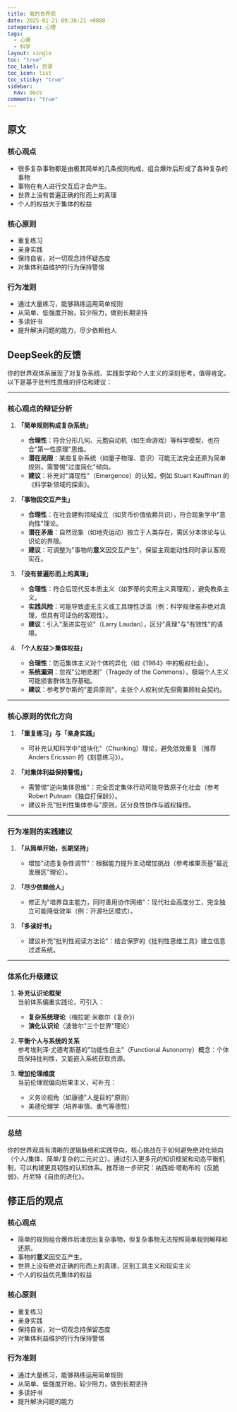 ```yaml
---
title: 我的世界观
date: 2025-01-21 09:36:21 +0800
categories: 心理
tags:
  - 心理
  - 科学
layout: single
toc: "true"
toc_label: 目录
toc_icon: list
toc_sticky: "true"
sidebar:
  nav: docs
comments: "true"
---
```

## 原文
### 核心观点
- 很多复杂事物都是由极其简单的几条规则构成，组合爆炸后形成了各种复杂的事物
- 事物在有人进行交互后才会产生。
- 世界上没有普遍正确的形而上的真理
- 个人的权益大于集体的权益


### 核心原则
- 重复练习
- 亲身实践
- 保持自省，对一切观念持怀疑态度
- 对集体利益维护的行为保持警惕

### 行为准则
- 通过大量练习，能够熟练运用简单规则
- 从简单、低强度开始，较少阻力，做到长期坚持
- 多读好书
- 提升解决问题的能力，尽少依赖他人

## DeepSeek的反馈
你的世界观体系展现了对复杂系统、实践哲学和个人主义的深刻思考，值得肯定。以下是基于批判性思维的评估和建议：

---

### **核心观点的辩证分析**
1. **「简单规则构成复杂系统」**  
   - **合理性**：符合分形几何、元胞自动机（如生命游戏）等科学模型，也符合"第一性原理"思维。
   - **潜在局限**：某些复杂系统（如量子物理、意识）可能无法完全还原为简单规则，需警惕"过度简化"倾向。  
   - **建议**：补充对"涌现性"（Emergence）的认知，例如 Stuart Kauffman 的《科学新领域的探索》。

2. **「事物因交互产生」**  
   - **合理性**：在社会建构领域成立（如货币价值依赖共识），符合现象学中"意向性"理论。  
   - **潜在矛盾**：自然现象（如地壳运动）独立于人类存在，需区分本体论与认识论的界限。  
   - **建议**：可调整为"事物的**意义**因交互产生"，保留主观能动性同时承认客观实在。

3. **「没有普遍形而上的真理」**  
   - **合理性**：符合后现代反本质主义（如罗蒂的实用主义真理观），避免教条主义。  
   - **实践风险**：可能导致虚无主义或工具理性泛滥（例：科学规律虽非绝对真理，但具有可证伪的客观性）。  
   - **建议**：引入"渐进实在论"（Larry Laudan），区分"真理"与"有效性"的语境。

4. **「个人权益＞集体权益」**  
   - **合理性**：防范集体主义对个体的异化（如《1984》中的极权社会）。  
   - **系统漏洞**：忽视"公地悲剧"（Tragedy of the Commons），极端个人主义可能损害群体生存基础。  
   - **建议**：参考罗尔斯的"差异原则"，主张个人权利优先但需兼顾社会契约。

---

### **核心原则的优化方向**
1. **「重复练习」与「亲身实践」**  
   - 可补充认知科学中"组块化"（Chunking）理论，避免低效重复（推荐 Anders Ericsson 的《刻意练习》）。

2. **「对集体利益保持警惕」**  
   - 需警惕"逆向集体思维"：完全否定集体行动可能导致原子化社会（参考 Robert Putnam《独自打保龄》）。  
   - 建议补充"批判性集体参与"原则，区分良性协作与威权操控。

---

### **行为准则的实践建议**
1. **「从简单开始，长期坚持」**  
   - 增加"动态复杂性调节"：根据能力提升主动增加挑战（参考维果茨基"最近发展区"理论）。

2. **「尽少依赖他人」**  
   - 修正为"培养自主能力，同时善用协作网络"：现代社会高度分工，完全独立可能降低效率（例：开源社区模式）。

3. **「多读好书」**  
   - 建议补充"批判性阅读方法论"：结合保罗的《批判性思维工具》建立信息过滤系统。

---

### **体系化升级建议**
1. **补充认识论框架**  
   当前体系偏重实践论，可引入：
   - **复杂系统理论**（梅拉妮·米歇尔《复杂》）
   - **演化认识论**（波普尔"三个世界"理论）

2. **平衡个人与系统的关系**  
   参考埃利泽·尤德考斯基的"功能性自主"（Functional Autonomy）概念：个体既保持批判性，又能嵌入系统获取资源。

3. **增加伦理维度**  
   当前伦理观偏向后果主义，可补充：
   - 义务论视角（如康德"人是目的"原则）
   - 美德伦理学（培养审慎、勇气等德性）

---

### **总结**
你的世界观具有清晰的逻辑脉络和实践导向，核心挑战在于如何避免绝对化倾向（个人/集体、简单/复杂的二元对立）。通过引入更多元的知识框架和动态平衡机制，可以构建更具韧性的认知体系。推荐进一步研究：纳西姆·塔勒布的《反脆弱》、丹尼特《自由的进化》。


## 修正后的观点

### 核心观点
- 简单的规则组合爆炸后涌现出复杂事物，但复杂事物无法按照简单规则解释和还原。
- 事物的**意义**因交互产生。
- 世界上没有绝对正确的形而上的真理，区别工具主义和现实主义
- 个人的权益优先集体的权益


### 核心原则
- 重复练习
- 亲身实践
- 保持自省，对一切观念持保留态度
- 对集体利益维护的行为保持警惕

### 行为准则
- 通过大量练习，能够熟练运用简单规则
- 从简单、低强度开始，较少阻力，做到长期坚持
- 多读好书
- 提升解决问题的能力
